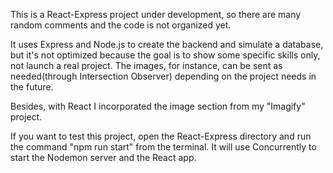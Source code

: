 This is a React-Express project under development, so there are many random comments and the code is not organized yet.

It uses Express and Node.js to create the backend and simulate a database, but it's not optimized because 
the goal is to show some specific skills only, not launch a real project. The images, for instance,
can be sent as needed(through Intersection Observer) depending on the project needs in the future.

Besides, with React I incorporated the image section from my "Imagify" project.

If you want to test this project, open the React-Express directory and run the command
"npm run start" from the terminal. It will use Concurrently to start the Nodemon server and the React app.
